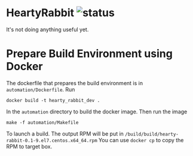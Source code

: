# HeartyRabbit ![status](https://travis-ci.org/nestal/hearty_rabbit.svg?branch=master)
It's not doing anything useful yet.

# Prepare Build Environment using Docker
The dockerfile that prepares the build environment is in `automation/Dockerfile`.
Run

	docker build -t hearty_rabbit_dev .
	
In the `automation` directory to build the docker image. Then run the image

	make -f automation/Makefile
	
To launch a build. The output RPM will be put in `/build/build/hearty-rabbit-0.1-9.el7.centos.x64_64.rpm`
You can use `docker cp` to copy the RPM to target box.